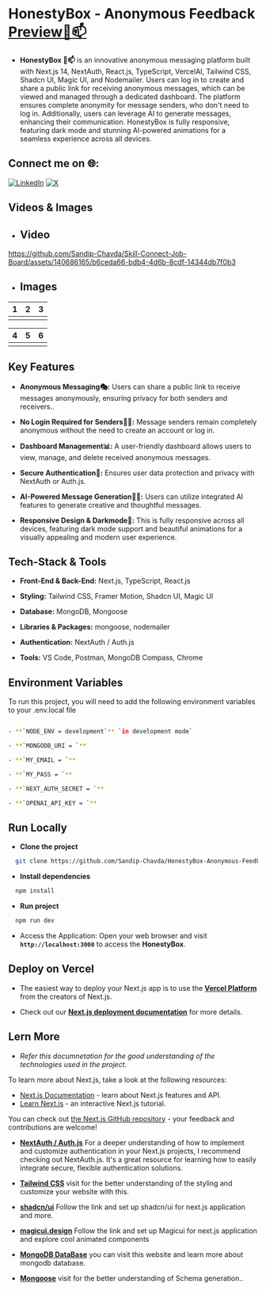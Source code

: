 # HonestyBox - Anonymous Feedback [Preview🪬📫](https://honestybox.vercel.app/)

- **HonestyBox 🪬📫** is an innovative anonymous messaging platform built with Next.js 14, NextAuth, React.js, TypeScript, VercelAI, Tailwind CSS, Shadcn UI, Magic UI, and Nodemailer. Users can log in to create and share a public link for receiving anonymous messages, which can be viewed and managed through a dedicated dashboard. The platform ensures complete anonymity for message senders, who don't need to log in. Additionally, users can leverage AI to generate messages, enhancing their communication. HonestyBox is fully responsive, featuring dark mode and stunning AI-powered animations for a seamless experience across all devices.

## Connect me on 🌐:

[![LinkedIn](https://img.shields.io/badge/LinkedIn-%230077B5.svg?logo=linkedin&logoColor=white)](https://linkedin.com/in/sandip-chavda-86704a2aa) [![X](https://img.shields.io/badge/X-black.svg?logo=X&logoColor=white)](https://x.com/@SandipC70731202)

## Videos & Images

- ## Video

https://github.com/Sandip-Chavda/Skill-Connect-Job-Board/assets/140686165/b6ceda66-bdb4-4d6b-8cdf-14344db7f0b3

- ## Images

| 1   | 2   | 3   |
| --- | --- | --- |
|     |     |     |

| 4   | 5   | 6   |
| --- | --- | --- |
|     |     |     |

## Key Features

- **Anonymous Messaging🎭:** Users can share a public link to receive messages anonymously, ensuring privacy for both senders and receivers..

- **No Login Required for Senders🚫🔑:** Message senders remain completely anonymous without the need to create an account or log in.

- **Dashboard Management📊:** A user-friendly dashboard allows users to view, manage, and delete received anonymous messages.

- **Secure Authentication🔐:** Ensures user data protection and privacy with NextAuth or Auth.js.

- **AI-Powered Message Generation🌟✨:** Users can utilize integrated AI features to generate creative and thoughtful messages.

- **Responsive Design & Darkmode📲:** This is fully responsive across all devices, featuring dark mode support and beautiful animations for a visually appealing and modern user experience.

## Tech-Stack & Tools

- **Front-End & Back-End:** Next.js, TypeScript, React.js

- **Styling:** Tailwind CSS, Framer Motion, Shadcn UI, Magic UI

- **Database:** MongoDB, Mongoose

- **Libraries & Packages:** mongoose, nodemailer

- **Authentication:** NextAuth / Auth.js

- **Tools:** VS Code, Postman, MongoDB Compass, Chrome

## Environment Variables

To run this project, you will need to add the following environment variables to your .env.local file

```bash

- **`NODE_ENV = development`** `in development mode`

- **`MONGODB_URI = `**

- **`MY_EMAIL = `**

- **`MY_PASS = `**

- **`NEXT_AUTH_SECRET = `**

- **`OPENAI_API_KEY = `**

```

## Run Locally

- **Clone the project**

```bash
  git clone https://github.com/Sandip-Chavda/HonestyBox-Anonymous-Feedback.git
```

- **Install dependencies**

```bash
  npm install
```

- **Run project**

```bash
  npm run dev
```

- Access the Application: Open your web browser and visit **`http://localhost:3000`** to access the **HonestyBox**.

## Deploy on Vercel

- The easiest way to deploy your Next.js app is to use the **[Vercel Platform](https://vercel.com/new?utm_medium=default-template&filter=next.js&utm_source=create-next-app&utm_campaign=create-next-app-readme)** from the creators of Next.js.

- Check out our **[Next.js deployment documentation](https://nextjs.org/docs/deployment)** for more details.

## Lern More

- _Refer this documnetation for the good understanding of the technologies used in the project._

To learn more about Next.js, take a look at the following resources:

- [Next.js Documentation](https://nextjs.org/docs) - learn about Next.js features and API.
- [Learn Next.js](https://nextjs.org/learn) - an interactive Next.js tutorial.

You can check out [the Next.js GitHub repository](https://github.com/vercel/next.js/) - your feedback and contributions are welcome!

- **[NextAuth / Auth.js](https://next-auth.js.org/getting-started/introduction)** For a deeper understanding of how to implement and customize authentication in your Next.js projects, I recommend checking out NextAuth.js. It's a great resource for learning how to easily integrate secure, flexible authentication solutions.

- **[Tailwind CSS](https://tailwindcss.com/docs/installation)** visit for the better understanding of the styling and customize your website with this.

- **[shadcn/ui](https://ui.shadcn.com/docs/installation/next)** Follow the link and set up shadcn/ui for next.js application and more.

- **[magicui.design](https://magicui.design/docs/components/)** Follow the link and set up Magicui for next.js application and explore cool animated components

- **[MongoDB DataBase](https://www.mongodb.com/docs/manual/tutorial/getting-started/)** you can visit this website and learn more about mongodb database.

- **[Mongoose](https://mongoosejs.com/docs/)** visit for the better understanding of Schema generation..

<!-- ## License

[MIT](https://choosealicense.com/licenses/mit/) -->
